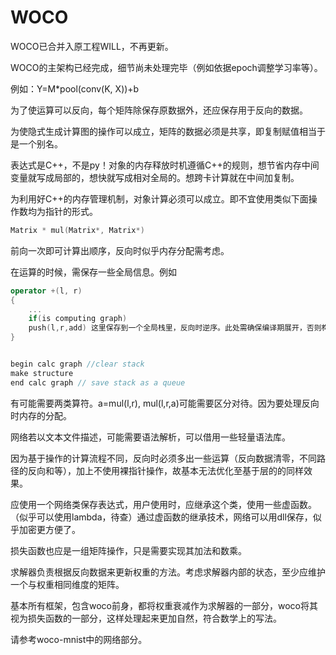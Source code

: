 # WOCO


WOCO已合并入原工程WILL，不再更新。

WOCO的主架构已经完成，细节尚未处理完毕（例如依据epoch调整学习率等）。

例如：Y=M*pool(conv(K, X))+b

为了使运算可以反向，每个矩阵除保存原数据外，还应保存用于反向的数据。

为使隐式生成计算图的操作可以成立，矩阵的数据必须是共享，即复制赋值相当于是一个别名。

表达式是C++，不是py！对象的内存释放时机遵循C++的规则，想节省内存中间变量就写成局部的，想快就写成相对全局的。想跨卡计算就在中间加复制。

为利用好C++的内存管理机制，对象计算必须可以成立。即不宜使用类似下面操作数均为指针的形式。

```cpp
Matrix * mul(Matrix*, Matrix*)
```
前向一次即可计算出顺序，反向时似乎内存分配需考虑。

在运算的时候，需保存一些全局信息。例如

```cpp
operator +(l, r)
{
    ...
    if(is computing graph)
    push(l,r,add) 这里保存到一个全局栈里，反向时逆序。此处需确保编译期展开，否则构造代价过大。
}


begin calc graph //clear stack
make structure
end calc graph // save stack as a queue
```

有可能需要两类算符。a=mul(l,r), mul(l,r,a)可能需要区分对待。因为要处理反向时内存的分配。

网络若以文本文件描述，可能需要语法解析，可以借用一些轻量语法库。

因为基于操作的计算流程不同，反向时必须多出一些运算（反向数据清零，不同路径的反向和等），加上不使用裸指针操作，故基本无法优化至基于层的的同样效果。

应使用一个网络类保存表达式，用户使用时，应继承这个类，使用一些虚函数。（似乎可以使用lambda，待查）通过虚函数的继承技术，网络可以用dll保存，似乎加密更方便了。

损失函数也应是一组矩阵操作，只是需要实现其加法和数乘。

求解器负责根据反向数据来更新权重的方法。考虑求解器内部的状态，至少应维护一个与权重相同维度的矩阵。

基本所有框架，包含woco前身，都将权重衰减作为求解器的一部分，woco将其视为损失函数的一部分，这样处理起来更加自然，符合数学上的写法。

请参考woco-mnist中的网络部分。
